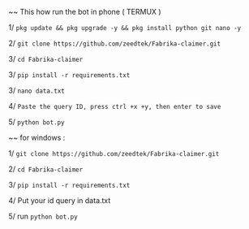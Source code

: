 ~~ This how run the bot in phone ( TERMUX )

1/ ```pkg update && pkg upgrade -y && pkg install python git nano -y```

2/ ```git clone https://github.com/zeedtek/Fabrika-claimer.git```

3/ ```cd Fabrika-claimer```

3/ ```pip install -r requirements.txt```

3/ ```nano data.txt```

4/ ```Paste the query ID, press ctrl +x +y, then enter to save```

5/ ```python bot.py```



~~ for windows :

1/ ```git clone https://github.com/zeedtek/Fabrika-claimer.git```

2/ ```cd Fabrika-claimer```

3/ ```pip install -r requirements.txt```

4/ Put your id query in data.txt

5/ run ```python bot.py```

